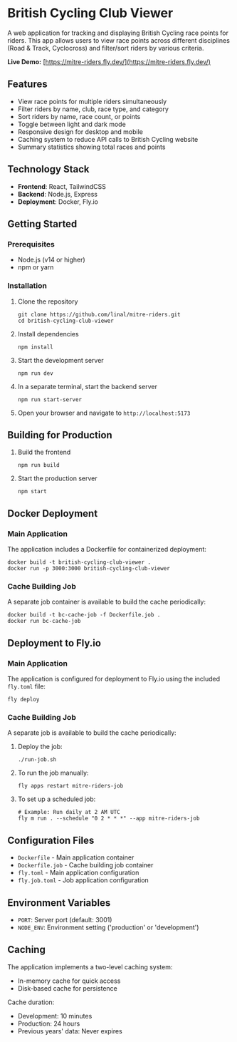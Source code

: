 # British Cycling Club Viewer

A web application for tracking and displaying British Cycling race points for riders. This app allows users to view race points across different disciplines (Road & Track, Cyclocross) and filter/sort riders by various criteria.

**Live Demo:** [https://mitre-riders.fly.dev/](https://mitre-riders.fly.dev/)

## Features

- View race points for multiple riders simultaneously
- Filter riders by name, club, race type, and category
- Sort riders by name, race count, or points
- Toggle between light and dark mode
- Responsive design for desktop and mobile
- Caching system to reduce API calls to British Cycling website
- Summary statistics showing total races and points

## Technology Stack

- **Frontend**: React, TailwindCSS
- **Backend**: Node.js, Express
- **Deployment**: Docker, Fly.io

## Getting Started

### Prerequisites

- Node.js (v14 or higher)
- npm or yarn

### Installation

1. Clone the repository
   ```
   git clone https://github.com/linal/mitre-riders.git
   cd british-cycling-club-viewer
   ```

2. Install dependencies
   ```
   npm install
   ```

3. Start the development server
   ```
   npm run dev
   ```

4. In a separate terminal, start the backend server
   ```
   npm run start-server
   ```

5. Open your browser and navigate to `http://localhost:5173`

## Building for Production

1. Build the frontend
   ```
   npm run build
   ```

2. Start the production server
   ```
   npm start
   ```

## Docker Deployment

### Main Application

The application includes a Dockerfile for containerized deployment:

```
docker build -t british-cycling-club-viewer .
docker run -p 3000:3000 british-cycling-club-viewer
```

### Cache Building Job

A separate job container is available to build the cache periodically:

```
docker build -t bc-cache-job -f Dockerfile.job .
docker run bc-cache-job
```

## Deployment to Fly.io

### Main Application

The application is configured for deployment to Fly.io using the included `fly.toml` file:

```
fly deploy
```

### Cache Building Job

A separate job is available to build the cache periodically:

1. Deploy the job:
   ```
   ./run-job.sh
   ```

2. To run the job manually:
   ```
   fly apps restart mitre-riders-job
   ```

3. To set up a scheduled job:
   ```
   # Example: Run daily at 2 AM UTC
   fly m run . --schedule "0 2 * * *" --app mitre-riders-job
   ```

## Configuration Files

- `Dockerfile` - Main application container
- `Dockerfile.job` - Cache building job container
- `fly.toml` - Main application configuration
- `fly.job.toml` - Job application configuration

## Environment Variables

- `PORT`: Server port (default: 3001)
- `NODE_ENV`: Environment setting ('production' or 'development')

## Caching

The application implements a two-level caching system:
- In-memory cache for quick access
- Disk-based cache for persistence

Cache duration:
- Development: 10 minutes
- Production: 24 hours
- Previous years' data: Never expires